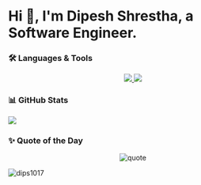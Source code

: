 <h1 align="left">Hi 👋, I'm Dipesh Shrestha, a Software Engineer.</h1>



### 🛠️ Languages & Tools

<p align="center">
<a href="#">
    <img src="https://skillicons.dev/icons?i=go,ts,nodejs,express,postgres,mongodb,redis,bash" />
    <img src="https://skillicons.dev/icons?i=linux,arch,neovim,docker,postman,git" />
</a>
</p>



### 📊 GitHub Stats
<p>
  <img align="center" 
       src="https://github-readme-stats.vercel.app/api/top-langs?username=dips1017&show_icons=true&theme=tokyonight&locale=en&layout=compact&count_private=true&hide_border=true&bg_color=0d1117&hide=cmake,css,swift,dart,javascript,html,c++" />
</p>



### ✨ Quote of the Day

<p align="center">
  <img src="https://quotes-github-readme.vercel.app/api?type=horizontal&theme=dark" alt="quote"/>
</p>

<p align="left">
  <img src="https://komarev.com/ghpvc/?username=dips1017&label=Profile%20views&style=for-the-badge" alt="dips1017" />
</p>
